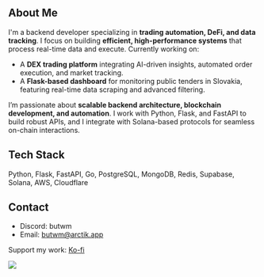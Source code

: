 ## About Me  
I'm a backend developer specializing in **trading automation, DeFi, and data tracking**. I focus on building **efficient, high-performance systems** that process real-time data and execute.
Currently working on:  
- A **DEX trading platform** integrating AI-driven insights, automated order execution, and market tracking.  
- A **Flask-based dashboard** for monitoring public tenders in Slovakia, featuring real-time data scraping and advanced filtering.  

I’m passionate about **scalable backend architecture, blockchain development, and automation**. I work with Python, Flask, and FastAPI to build robust APIs, and I integrate with Solana-based protocols for seamless on-chain interactions.  

## Tech Stack  
Python, Flask, FastAPI, Go, PostgreSQL, MongoDB, Redis, Supabase, Solana, AWS, Cloudflare  

## Contact  
- Discord: butwm  
- Email: [butwm@arctik.app](mailto:butwm@arctik.app)  

Support my work: [Ko-fi](https://ko-fi.com/butwm)  

![](https://github-readme-streak-stats.herokuapp.com/?user=Butwm&theme=dark&hide_border=true)<br/>



